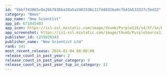 ```yaml
---
id: "5bbf743065c0e26b7036ba28a5a2403338c11fdd8326a9cf641b533327c5bd12"
category: "News"
app_name: "New Scientist"
app_id: 671845403
app_icon: https://is1-ssl.mzstatic.com/image/thumb/Purple116/v4/5f/1e/0d/5f1e0db1-d1e7-3667-ee8d-d72abd6820b8/AppIcon-0-1x_U007epad-85-220.png/1024x1024bb.png
app_screenshot: https://is1-ssl.mzstatic.com/image/thumb/PurpleSource112/v4/6c/89/6b/6c896bcd-22a2-26e0-4d71-090a225a59d5/4c460cfc-b16e-472c-bcea-3aa1a687f061_1242x2688bb.png/1242x2688bb.png
publisher_id: 1259836343
publisher_name: "New Scientist Ltd"
rank: 341
most_recent_release: 2024-01-04 00:00:00
release_count_in_past_year: 2
release_count_in_past_year_category: 9
release_count_in_past_year_top_in_category: 32
---
```

